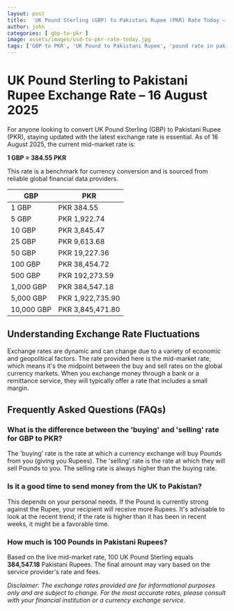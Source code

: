 ```yaml
---
layout: post
title:  'UK Pound Sterling (GBP) to Pakistani Rupee (PKR) Rate Today – 16 August 2025'
author: john
categories: [ gbp-to-pkr ]
image: assets/images/usd-to-pkr-rate-today.jpg
tags: ['GBP to PKR', 'UK Pound to Pakistani Rupee', 'pound rate in pakistan', 'great britain pound to pkr', 'uk to pakistan money transfer']
---
```


# UK Pound Sterling to Pakistani Rupee Exchange Rate – 16 August 2025

For anyone looking to convert UK Pound Sterling (GBP) to Pakistani Rupee (PKR), staying updated with the latest exchange rate is essential. As of 16 August 2025, the current mid-market rate is:

**1 GBP = 384.55 PKR**

This rate is a benchmark for currency conversion and is sourced from reliable global financial data providers.

| GBP | PKR |
| --- | --- |
| 1 GBP | PKR 384.55 |
| 5 GBP | PKR 1,922.74 |
| 10 GBP | PKR 3,845.47 |
| 25 GBP | PKR 9,613.68 |
| 50 GBP | PKR 19,227.36 |
| 100 GBP | PKR 38,454.72 |
| 500 GBP | PKR 192,273.59 |
| 1,000 GBP | PKR 384,547.18 |
| 5,000 GBP | PKR 1,922,735.90 |
| 10,000 GBP | PKR 3,845,471.80 |


## Understanding Exchange Rate Fluctuations

Exchange rates are dynamic and can change due to a variety of economic and geopolitical factors. The rate provided here is the mid-market rate, which means it's the midpoint between the buy and sell rates on the global currency markets. When you exchange money through a bank or a remittance service, they will typically offer a rate that includes a small margin.

## Frequently Asked Questions (FAQs)

### What is the difference between the 'buying' and 'selling' rate for GBP to PKR?

The 'buying' rate is the rate at which a currency exchange will buy Pounds from you (giving you Rupees). The 'selling' rate is the rate at which they will sell Pounds to you. The selling rate is always higher than the buying rate.

### Is it a good time to send money from the UK to Pakistan?

This depends on your personal needs. If the Pound is currently strong against the Rupee, your recipient will receive more Rupees. It's advisable to look at the recent trend; if the rate is higher than it has been in recent weeks, it might be a favorable time.

### How much is 100 Pounds in Pakistani Rupees?

Based on the live mid-market rate, 100 UK Pound Sterling equals **384,547.18** Pakistani Rupees. The final amount may vary based on the service provider's rate and fees.



*Disclaimer: The exchange rates provided are for informational purposes only and are subject to change. For the most accurate rates, please consult with your financial institution or a currency exchange service.*
